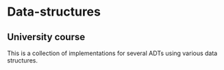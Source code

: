 # Data-structures

## University course 

This is a collection of implementations for several ADTs using various data structures. 
